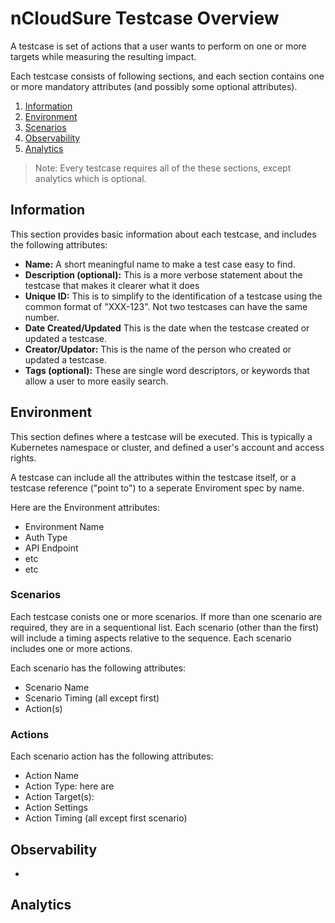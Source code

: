 # nCloudSure Testcase Overview
A testcase is set of actions that a user wants to perform on one or more targets while measuring the resulting impact. 

 Each testcase consists of following sections, and each section contains one or more mandatory attributes (and possibly some optional attributes). 

1. [Information](#information)
2. [Environment](#environment)
3. [Scenarios](#scenarios)
4. [Observability](#observability)
5. [Analytics](#analytics)

> Note: Every testcase requires all of the these sections, except analytics which is optional. 

## Information
This section provides basic information about each testcase, and includes the following attributes:

- **Name:** A short meaningful name to make a test case easy to find.
- **Description (optional):** This is a more verbose statement about the testcase that makes it clearer what it does
- **Unique ID:** This is to simplify to the identification of a testcase using the common format of "XXX-123". Not two testcases can have the same number.
- **Date Created/Updated** This is the date when the testcase created or updated a testcase.
- **Creator/Updator:** This is the name of the person who created or updated a testcase.
- **Tags (optional):** These are single word descriptors, or keywords that allow a user to more easily search.

## Environment
This section defines where a testcase will be executed.  This is typically a Kubernetes namespace or cluster, and defined a user's account and access rights.

A testcase can include all the attributes within the testcase itself, or a testcase reference ("point to") to a seperate Enviroment spec by name.

Here are the Environment attributes:

- Environment Name
- Auth Type
- API Endpoint
- etc
- etc

### Scenarios
Each testcase conists one or more scenarios. If more than one scenario are required, they are in a sequentional list. Each scenario (other than the first) will include a timing aspects relative to the sequence. Each scenario includes one or more actions.

Each scenario has the following attributes:
- Scenario Name
- Scenario Timing (all except first)
- Action(s)

### Actions
Each scenario action has the following attributes:
- Action Name
- Action Type: here are 
- Action Target(s):
- Action Settings
- Action Timing (all except first scenario)

## Observability

- 

## Analytics
  
